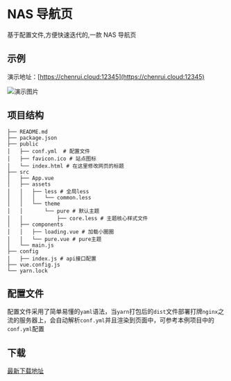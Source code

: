 # NAS 导航页

基于配置文件,方便快速迭代的,一款 NAS 导航页

## 示例

演示地址：[https://chenrui.cloud:12345](https://chenrui.cloud:12345)

![演示图片](./demo.png)

## 项目结构

```
├── README.md
├── package.json
├── public
│   ├── conf.yml  # 配置文件
│   ├── favicon.ico # 站点图标
│   └── index.html # 在这里修改网页的标题
├── src
│   ├── App.vue
│   ├── assets
│   │   ├── less # 全局less
│   │   │   └── common.less
│   │   └── theme
│   │       └── pure # 默认主题
│   │           ├── core.less # 主题核心样式文件
│   ├── components
│   │   ├── loading.vue # 加载小圈圈
│   │   └── pure.vue # pure主题
│   └── main.js
├── config
│   ├── index.js # api接口配置
├── vue.config.js
└── yarn.lock
```

## 配置文件

配置文件采用了简单易懂的`yaml`语法，当`yarn`打包后的`dist`文件部署打牌`nginx`之流的服务器上，会自动解析`conf.yml`并且渲染到页面中，可参考本例项目中的`conf.yml`配置

## 下载

[最新下载地址](https://chenrui.cloud:9100/index.php/archives/6/)
